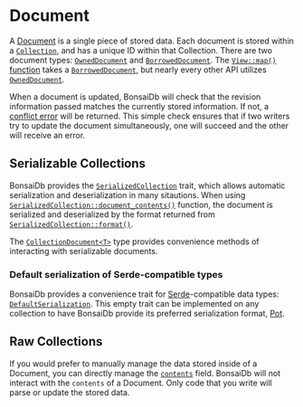 # Document

A [Document][document] is a single piece of stored data. Each document is stored within a [`Collection`](./collection.md), and has a unique ID within that Collection. There are two document types: [`OwnedDocument`][owned-document] and [`BorrowedDocument`][borrowed-document]. The [`View::map()` function][view-map] takes a [`BorrowedDocument`][borrowed-document], but nearly every other API utilizes [`OwnedDocument`][owned-document].

When a document is updated, BonsaiDb will check that the revision information passed matches the currently stored information. If not, a [conflict error]({{DOCS_BASE_URL}}/bonsaidb/core/enum.Error.html#variant.DocumentConflict) will be returned. This simple check ensures that if two writers try to update the document simultaneously, one will succeed and the other will receive an error.

## Serializable Collections

BonsaiDb provides the [`SerializedCollection`]({{DOCS_BASE_URL}}/bonsaidb/core/schema/trait.SerializedCollection.html) trait, which allows automatic serialization and deserialization in many sitautions. When using [`SerializedCollection::document_contents()`]({{DOCS_BASE_URL}}/bonsaidb/core/schema/trait.SerializedCollection.html#method.document_contents) function, the document is serialized and deserialized by the format returned from [`SerializedCollection::format()`]({{DOCS_BASE_URL}}/bonsaidb/core/schema/trait.SerializedCollection.html#tymethod.format).

The [`CollectionDocument<T>`]({{DOCS_BASE_URL}}/bonsaidb/core/document/struct.CollectionDocument.html) type provides convenience methods of interacting with serializable documents.

### Default serialization of Serde-compatible types

BonsaiDb provides a convenience trait for [Serde](https://serde.rs/)-compatible data types: [`DefaultSerialization`]({{DOCS_BASE_URL}}/bonsaidb/core/schema/trait.DefaultSerialization.html). This empty trait can be implemented on any collection to have BonsaiDb provide its preferred serialization format, [Pot](https://github.com/khonsulabs/pot).

## Raw Collections

If you would prefer to manually manage the data stored inside of a Document, you can directly manage the [`contents`]({{DOCS_BASE_URL}}/bonsaidb/core/document/struct.OwnedDocument.html#structfield.contents) field. BonsaiDb will not interact with the `contents` of a Document. Only code that you write will parse or update the stored data.

[document]: {{DOCS_BASE_URL}}/bonsaidb/core/document/trait.Document.html
[owned-document]: {{DOCS_BASE_URL}}/bonsaidb/core/document/struct.OwnedDocument.html
[borrowed-document]: {{DOCS_BASE_URL}}/bonsaidb/core/document/struct.BorrowedDocument.html
[view-map]: ./view.md#map
